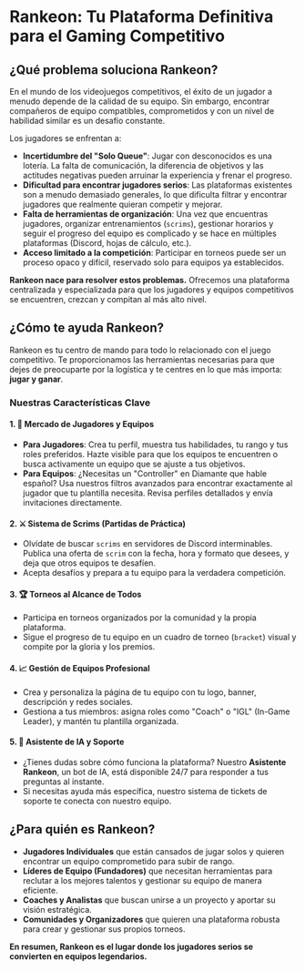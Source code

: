 # Rankeon: Tu Plataforma Definitiva para el Gaming Competitivo

## ¿Qué problema soluciona Rankeon?

En el mundo de los videojuegos competitivos, el éxito de un jugador a menudo depende de la calidad de su equipo. Sin embargo, encontrar compañeros de equipo compatibles, comprometidos y con un nivel de habilidad similar es un desafío constante.

Los jugadores se enfrentan a:
*   **Incertidumbre del "Solo Queue"**: Jugar con desconocidos es una lotería. La falta de comunicación, la diferencia de objetivos y las actitudes negativas pueden arruinar la experiencia y frenar el progreso.
*   **Dificultad para encontrar jugadores serios**: Las plataformas existentes son a menudo demasiado generales, lo que dificulta filtrar y encontrar jugadores que realmente quieran competir y mejorar.
*   **Falta de herramientas de organización**: Una vez que encuentras jugadores, organizar entrenamientos (`scrims`), gestionar horarios y seguir el progreso del equipo es complicado y se hace en múltiples plataformas (Discord, hojas de cálculo, etc.).
*   **Acceso limitado a la competición**: Participar en torneos puede ser un proceso opaco y difícil, reservado solo para equipos ya establecidos.

**Rankeon nace para resolver estos problemas.** Ofrecemos una plataforma centralizada y especializada para que los jugadores y equipos competitivos se encuentren, crezcan y compitan al más alto nivel.

## ¿Cómo te ayuda Rankeon?

Rankeon es tu centro de mando para todo lo relacionado con el juego competitivo. Te proporcionamos las herramientas necesarias para que dejes de preocuparte por la logística y te centres en lo que más importa: **jugar y ganar**.

### Nuestras Características Clave

#### 1. 🔎 Mercado de Jugadores y Equipos
*   **Para Jugadores**: Crea tu perfil, muestra tus habilidades, tu rango y tus roles preferidos. Hazte visible para que los equipos te encuentren o busca activamente un equipo que se ajuste a tus objetivos.
*   **Para Equipos**: ¿Necesitas un "Controller" en Diamante que hable español? Usa nuestros filtros avanzados para encontrar exactamente al jugador que tu plantilla necesita. Revisa perfiles detallados y envía invitaciones directamente.

#### 2. ⚔️ Sistema de Scrims (Partidas de Práctica)
*   Olvídate de buscar `scrims` en servidores de Discord interminables. Publica una oferta de `scrim` con la fecha, hora y formato que desees, y deja que otros equipos te desafíen.
*   Acepta desafíos y prepara a tu equipo para la verdadera competición.

#### 3. 🏆 Torneos al Alcance de Todos
*   Participa en torneos organizados por la comunidad y la propia plataforma.
*   Sigue el progreso de tu equipo en un cuadro de torneo (`bracket`) visual y compite por la gloria y los premios.

#### 4. 📈 Gestión de Equipos Profesional
*   Crea y personaliza la página de tu equipo con tu logo, banner, descripción y redes sociales.
*   Gestiona a tus miembros: asigna roles como "Coach" o "IGL" (In-Game Leader), y mantén tu plantilla organizada.

#### 5. 🤖 Asistente de IA y Soporte
*   ¿Tienes dudas sobre cómo funciona la plataforma? Nuestro **Asistente Rankeon**, un bot de IA, está disponible 24/7 para responder a tus preguntas al instante.
*   Si necesitas ayuda más específica, nuestro sistema de tickets de soporte te conecta con nuestro equipo.

## ¿Para quién es Rankeon?

*   **Jugadores Individuales** que están cansados de jugar solos y quieren encontrar un equipo comprometido para subir de rango.
*   **Líderes de Equipo (Fundadores)** que necesitan herramientas para reclutar a los mejores talentos y gestionar su equipo de manera eficiente.
*   **Coaches y Analistas** que buscan unirse a un proyecto y aportar su visión estratégica.
*   **Comunidades y Organizadores** que quieren una plataforma robusta para crear y gestionar sus propios torneos.

**En resumen, Rankeon es el lugar donde los jugadores serios se convierten en equipos legendarios.**
